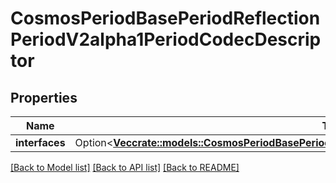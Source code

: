 # CosmosPeriodBasePeriodReflectionPeriodV2alpha1PeriodCodecDescriptor

## Properties

Name | Type | Description | Notes
------------ | ------------- | ------------- | -------------
**interfaces** | Option<[**Vec<crate::models::CosmosPeriodBasePeriodReflectionPeriodV2alpha1PeriodInterfaceDescriptor>**](cosmos.base.reflection.v2alpha1.InterfaceDescriptor.md)> |  | [optional]

[[Back to Model list]](../README.md#documentation-for-models) [[Back to API list]](../README.md#documentation-for-api-endpoints) [[Back to README]](../README.md)


